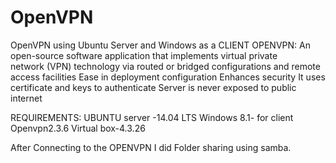 # OpenVPN
OpenVPN using Ubuntu Server and Windows as a CLIENT
OPENVPN:
An open-source software application that implements virtual private network (VPN) technology via routed or bridged configurations and remote access facilities
Ease in deployment configuration
Enhances security
It uses certificate and keys to authenticate
Server is never exposed to public internet

REQUIREMENTS:
UBUNTU server -14.04 LTS
Windows 8.1- for client
Openvpn2.3.6
Virtual box-4.3.26     

After Connecting to the OPENVPN  I did Folder sharing using samba.
